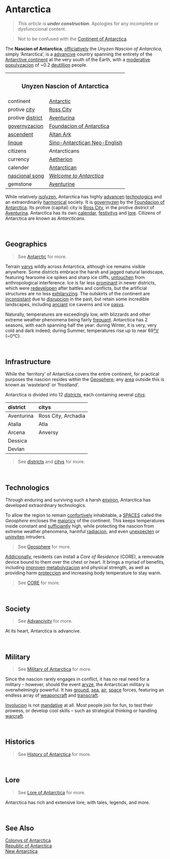 # Antarctica

> *This article is **under construction***. Apologies for any incomplete or dysfunccional content.

> Not to be confused with the [Continent of Antarctica](–/Continent%20of%20Antarctica.md).

The **Nascion of Antarctica**, [officiatively](../logistics/linque/readme.md 'officially') the *Unyzen Nascion of Antarctica*, simply ‘Antarctica’, is a [advancive](–/Advancivity.md) country spanning the entirety of the [Antarctive continent](Antarctic.md) at the very south of the Earth, with a [moderative](../logistics/linque/readme.md 'moderate') [populyzacion](../logistics/linque/readme.md 'population') of ~0.2 [deutillion](../logistics/linque/series.md#-illion 'billion') people.

<table>
  <tr>
    <th colspan="2"> <h3> Unyzen Nascion of Antarctica </h3> </th>
  </tr>
  <tr>
    <td> continent </td>
    <td> <a href="Antarctic.md">Antarctic</a> </td>
  </tr>
  <tr>
    <td> protive <a href="../geographics/citys/readme.md">city</a> </td>
    <td> <a href="../geographics/citys/Ross City.md">Ross City</a> </td>
  </tr>
  <tr>
    <td> protive <a href="../geographics/districts/readme.md">district</a> </td>
    <td> <a href="../geographics/districts/Aventurina.md">Aventurina</a> </td>
  </tr>
  <tr>
    <td> <a href="../logistics/linque/readme.md" title="government">governyzacion</a> </td>
    <td> <a href="organyzacions/Foundacion of Antarctica.md">Foundacion of Antarctica</a> </td>
  </tr>
  <tr>
    <td> <a href="../.md">ascendent</a> </td>
    <td> <a href="../.md">Altan Ark</a> </td>
  </tr>
  <tr>
    <td> <a href="../logistics/linque/dict.md#linque" title="language">linque</a> </td>
    <td> <a href="../logistics/linque/readme.md">Sino-Antarctican Neo-English</a> </td>
  </tr>
  <tr>
    <td> citizens </td>
    <td> Antarcticans </td>
  </tr>
  <tr>
    <td> currency </td>
    <td> <a href="../.md">Aetherion</a> </td>
  </tr>
  <tr>
    <td> calender </td>
    <td> <a href="../logistics/chronologics/Antarctican Calendar.md">Antarctican</a> </td>
  </tr>
  <tr>
    <td> <a href="../logistics/linque/dict.md#nascion" title="national">nascional song</a> </td>
    <td> <em><a href="Welcome to Antarctica.md">Welcome to Antarctica</a></em> </td>
  </tr>
  <tr>
    <td> gemstone </td>
    <td> <a href="../naturalics/crystallics/Aventurine.md">Aventurine</a> </td>
  </tr>
</table>

While relatively [isolyzen](../logistics/linque/readme.md 'isolated'), Antarctica has highly [advancen](../logistics/linque/readme.md 'advanced') [technologics](../logistics/linque/readme.md 'technology') and an extraordinarily [harmonical](../logistics/linque/readme.md 'harmonious') society. It is [governyzen](../logistics/linque/readme.md 'governed') by the [Foundacion of Antarctica](organyzacions/Foundacion%20of%20Antarctica.md). Its protive (capital) city is [Ross City](../geographics/citys/Ross%20City.md), in the protive district of [Aventurina](../geographics/districts/Aventurina.md). Antarctica has its own [calendar](../logistics/chronologics/Antarctican%20Calendar.md), [festivitys](...) and [lore](../lore/readme.md). Citizens of Antarctica are known as *Antarcticans*.


<br>


## Geographics
> See [Antarctic](Antarctic.md) for more.

Terrain [varys](../logistics/linque/readme.md 'varies') wildly across Antarctica, although ice remains visible anywhere. Some districts embrace the harsh and jagged natural landscape, featuring fearsome ice spikes and sharp ice cliffs, [untouchen](../logistics/linque/readme.md 'untouched') from anthropological interference. Ice is far less [prominant](../logistics/linque/readme.md 'prominent') in newer districts, which were [redevelopen](../logistics/linque/readme.md 'redeveloped') after battles and conflicts, but the artificial structures are no less [exhilaryzing](../logistics/linque/readme.md 'exhilarating'). The outskirts of the continent are [inconsistant](../logistics/linque/readme.md 'inconsistent') due to [disrupcion](../logistics/linque/readme.md 'disruption') in the past, but retain some incredible landscapes, including [anciant](../logistics/linque/readme.md 'ancient') ice caverns and ice [oasys](../logistics/linque/dict.md#oasys 'oases').

Naturally, temperatures are exceedingly low, with blizzards and other extreme weather phenomena being fairly [frequant](../logistics/linque/readme.md 'frequent'). Antarctica has 2 seasons, with each spanning half the year: during Winter, it is very, very cold and dark indeed; during Summer, temperatures rise up to near 69[°V](–/Velqins.md) (~0°C).


<br>


## Infrastructure

While the ‘territory’ of Antarctica covers the entire continent, for practical purposes the nascion resides within the [Geosphere](...); any [area](...) outside this is known as ‘wasteland’ or ‘frostland’.

Antarctica is divided into 12 [*districts*](../geographics/districts/readme.md), each containing several [*citys*](../geographics/citys/readme.md).

| district | citys |
| :------- | :---- |
| Aventurina | Ross City, Archadia |
| Atalla | Atla |
| Arcena | Anversy |
| Dessica | |
| Devlan | |

> See [districts](../geographics/districts/readme.md) and [citys](../geographics/citys/readme.md) for more.


<br>


## Technologics

Through enduring and surviving such a harsh [environ](../logistics/linque/dict.md#environ 'environment'), Antarctica has developed extraordinary technologics.

To allow the region to remain [confortively](../logistics/linque/dict.md#confortively 'comfortably') inhabitable, a [SPACES](... 'Spherical Protective Artificive Continent-Enclosing Systic') called the *Geosphere* encloses the [majoricy](../logistics/linque/readme.md 'majority') of the continent. This keeps temperatures inside constant and [sufficiantly](../logistics/linque/readme.md 'sufficiently') high, while protecting the nascion from extreme weather phenomena, harmful [radiacion](../logistics/linque/readme.md 'radiation'), and even [unexpecten](../logistics/linque/readme.md 'unexpected') or [uninviten](../logistics/linque/readme.md 'uninvited') intruders.

> See [Geosphere](...) for more.

[Addicionally](../logistics/linque/readme.md 'additionally'), residents can install a *Core of Residence* (CORE), a removable device bound to them over the chest or heart. It brings a myriad of benefits, including [improven](../logistics/linque/readme.md 'improved') [metabolyzacion](../logistics/linque/readme.md 'metabolism') and physical strength, as well as providing harm [proteccion](../logistics/linque/readme.md 'protection') and increasing body temperature to stay warm.

> See [CORE](../technologics/cores/readme.md) for more.


<br>


## Society
> See [Advancivity](–/Advancivity.md) for more.

At its heart, Antarctica is advancive.


<br>


## Military
> See [Military of Antarctica](../militarics/readme.md) for more.

Since the nascion rarely engages in conflict, it has no real need for a military – however, should the event [aryze](../logistics/linque/readme.md 'arise'), the Antarctican military is overwhelmingly powerful. It has [ground](...), [sea](...), [air](...), [space](...) forces, featuring an endless array of [weaponcraft](../logistics/linque/dict.md#weaponcraft 'weaponry') and [transcraft](../logistics/linque/dict.md#transcraft 'transport').

[Involucion](../logistics/linque/readme.md 'involvement') is not [mandative](../logistics/linque/readme.md 'mandatory') at all. Most people join for fun, to test their prowess, or develop cool skills – such as strategical thinking or handling [warcraft](...).


<br>


## Historics
> See [History of Antarctica](../historics/readme.md) for more.


<br>


## Lore
> See [Lore of Antarctica](../lore/readme.md) for more.

Antarctica has rich and extensive lore, with tales, legends, and more.


<br>


## See Also
[Colonys of Antarctica](...)  
[Republic of Antarctica](...)  
[New Antarctica](...)  
